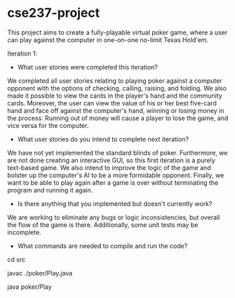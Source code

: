 # cse237-project
This project aims to create a fully-playable virtual poker game, where a user can play against the computer in one-on-one no-limit Texas Hold'em.

Iteration 1:

- What user stories were completed this iteration?

We completed all user stories relating to playing poker against a computer opponent with the options of checking, calling, raising, and folding. We also made it possible to view the cards in the player's hand and the community cards. Moreover, the user can view the value of his or her best five-card hand and face off against the computer's hand, winning or losing money in the process. Running out of money will cause a player to lose the game, and vice versa for the computer.

- What user stories do you intend to complete next iteration?

We have not yet implemented the standard blinds of poker. Furthermore, we are not done creating an interactive GUI, so this first iteration is a purely text-based game. We also intend to improve the logic of the game and bolster up the computer's AI to be a more formidable opponent. Finally, we want to be able to play again after a game is over without terminating the program and running it again.

- Is there anything that you implemented but doesn't currently work?

We are working to eliminate any bugs or logic inconsistencies, but overall the flow of the game is there. Additionally, some unit tests may be incomplete.

- What commands are needed to compile and run the code?

cd src

javac ./poker/Play.java

java poker/Play
